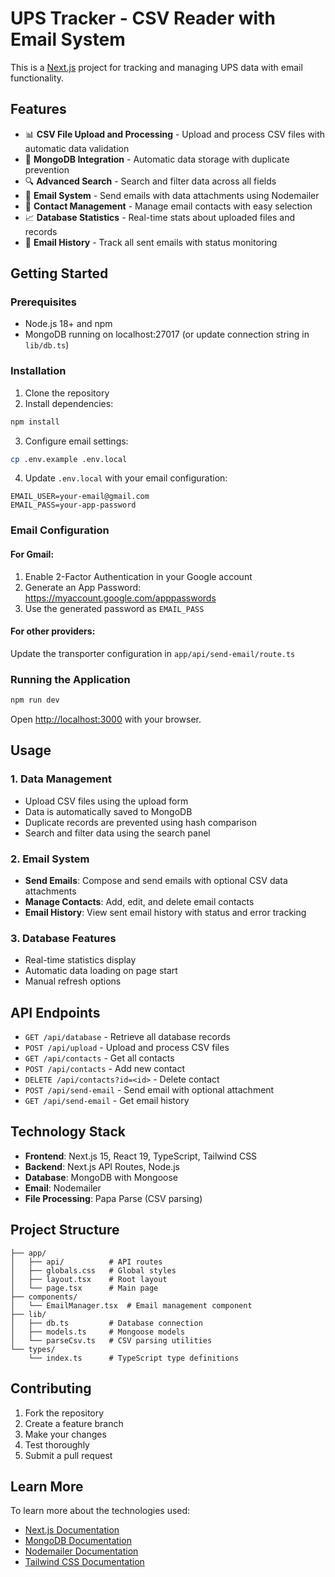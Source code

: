 # UPS Tracker - CSV Reader with Email System

This is a [Next.js](https://nextjs.org) project for tracking and managing UPS
data with email functionality.

## Features

- 📊 **CSV File Upload and Processing** - Upload and process CSV files with
  automatic data validation
- 💾 **MongoDB Integration** - Automatic data storage with duplicate prevention
- 🔍 **Advanced Search** - Search and filter data across all fields
- 📧 **Email System** - Send emails with data attachments using Nodemailer
- 👥 **Contact Management** - Manage email contacts with easy selection
- 📈 **Database Statistics** - Real-time stats about uploaded files and records
- 📝 **Email History** - Track all sent emails with status monitoring

## Getting Started

### Prerequisites

- Node.js 18+ and npm
- MongoDB running on localhost:27017 (or update connection string in
  `lib/db.ts`)

### Installation

1. Clone the repository
2. Install dependencies:

```bash
npm install
```

3. Configure email settings:

```bash
cp .env.example .env.local
```

4. Update `.env.local` with your email configuration:

```env
EMAIL_USER=your-email@gmail.com
EMAIL_PASS=your-app-password
```

### Email Configuration

#### For Gmail:

1. Enable 2-Factor Authentication in your Google account
2. Generate an App Password: https://myaccount.google.com/apppasswords
3. Use the generated password as `EMAIL_PASS`

#### For other providers:

Update the transporter configuration in `app/api/send-email/route.ts`

### Running the Application

```bash
npm run dev
```

Open [http://localhost:3000](http://localhost:3000) with your browser.

## Usage

### 1. Data Management

- Upload CSV files using the upload form
- Data is automatically saved to MongoDB
- Duplicate records are prevented using hash comparison
- Search and filter data using the search panel

### 2. Email System

- **Send Emails**: Compose and send emails with optional CSV data attachments
- **Manage Contacts**: Add, edit, and delete email contacts
- **Email History**: View sent email history with status and error tracking

### 3. Database Features

- Real-time statistics display
- Automatic data loading on page start
- Manual refresh options

## API Endpoints

- `GET /api/database` - Retrieve all database records
- `POST /api/upload` - Upload and process CSV files
- `GET /api/contacts` - Get all contacts
- `POST /api/contacts` - Add new contact
- `DELETE /api/contacts?id=<id>` - Delete contact
- `POST /api/send-email` - Send email with optional attachment
- `GET /api/send-email` - Get email history

## Technology Stack

- **Frontend**: Next.js 15, React 19, TypeScript, Tailwind CSS
- **Backend**: Next.js API Routes, Node.js
- **Database**: MongoDB with Mongoose
- **Email**: Nodemailer
- **File Processing**: Papa Parse (CSV parsing)

## Project Structure

```
├── app/
│   ├── api/          # API routes
│   ├── globals.css   # Global styles
│   ├── layout.tsx    # Root layout
│   └── page.tsx      # Main page
├── components/
│   └── EmailManager.tsx  # Email management component
├── lib/
│   ├── db.ts         # Database connection
│   ├── models.ts     # Mongoose models
│   └── parseCsv.ts   # CSV parsing utilities
└── types/
    └── index.ts      # TypeScript type definitions
```

## Contributing

1. Fork the repository
2. Create a feature branch
3. Make your changes
4. Test thoroughly
5. Submit a pull request

## Learn More

To learn more about the technologies used:

- [Next.js Documentation](https://nextjs.org/docs)
- [MongoDB Documentation](https://docs.mongodb.com/)
- [Nodemailer Documentation](https://nodemailer.com/)
- [Tailwind CSS Documentation](https://tailwindcss.com/docs)
